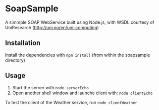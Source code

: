 
# SoapSample

A simmple SOAP WebService built using Node.js, with WSDL courtesy of UniResearch (http://uni.no/en/uni-computing)


## Installation

Install the dependencies with `npm install` (from within the soapsample directory)


## Usage

1. Start the server with `node serverEcho`
2. Open another shell window and launche client with: `node clientEcho` 

To test the client of the Weather service, run `node clientWeather`
